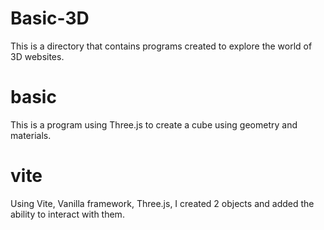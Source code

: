 # Basic-3D
This is a directory that contains programs created to explore the world of 3D websites.

# basic
This is a program using Three.js to create a cube using geometry and materials.

# vite
Using Vite, Vanilla framework, Three.js, I created 2 objects and added the ability to interact with them.
